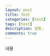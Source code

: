 ```yaml
---
layout: post
title: Test
categories: [test]
tags: [test]
description: 설명.
comments: true
---
```


내용
